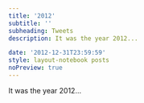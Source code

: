 ```yaml
---
title: '2012'
subtitle: ''
subheading: Tweets
description: It was the year 2012...

date: '2012-12-31T23:59:59'
style: layout-notebook posts
noPreview: true
---
```

It was the year 2012...
